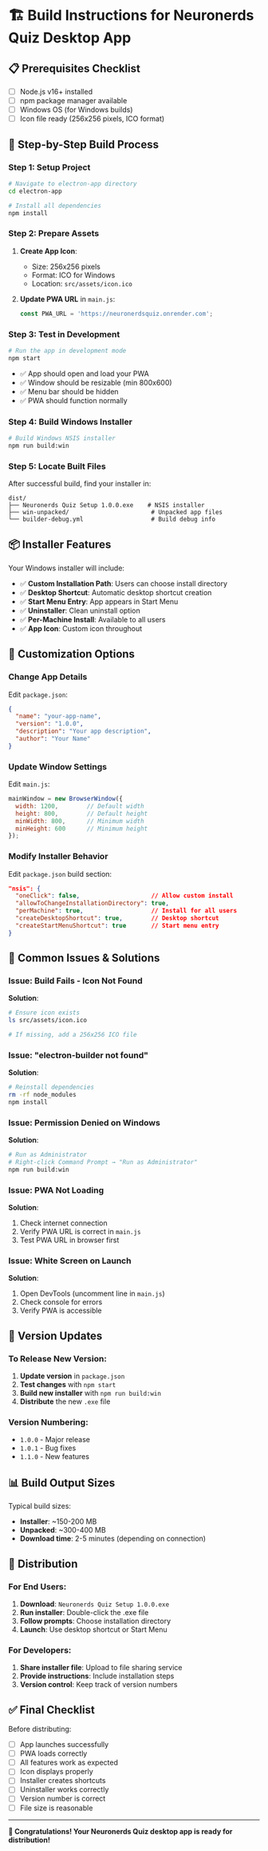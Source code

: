 # 🏗️ Build Instructions for Neuronerds Quiz Desktop App

## 📋 Prerequisites Checklist

- [ ] Node.js v16+ installed
- [ ] npm package manager available
- [ ] Windows OS (for Windows builds)
- [ ] Icon file ready (256x256 pixels, ICO format)

## 🎯 Step-by-Step Build Process

### Step 1: Setup Project
```bash
# Navigate to electron-app directory
cd electron-app

# Install all dependencies
npm install
```

### Step 2: Prepare Assets
1. **Create App Icon**:
   - Size: 256x256 pixels
   - Format: ICO for Windows
   - Location: `src/assets/icon.ico`

2. **Update PWA URL** in `main.js`:
   ```javascript
   const PWA_URL = 'https://neuronerdsquiz.onrender.com';
   ```

### Step 3: Test in Development
```bash
# Run the app in development mode
npm start
```
- ✅ App should open and load your PWA
- ✅ Window should be resizable (min 800x600)
- ✅ Menu bar should be hidden
- ✅ PWA should function normally

### Step 4: Build Windows Installer
```bash
# Build Windows NSIS installer
npm run build:win
```

### Step 5: Locate Built Files
After successful build, find your installer in:
```
dist/
├── Neuronerds Quiz Setup 1.0.0.exe    # NSIS installer
├── win-unpacked/                       # Unpacked app files
└── builder-debug.yml                   # Build debug info
```

## 📦 Installer Features

Your Windows installer will include:
- ✅ **Custom Installation Path**: Users can choose install directory
- ✅ **Desktop Shortcut**: Automatic desktop shortcut creation
- ✅ **Start Menu Entry**: App appears in Start Menu
- ✅ **Uninstaller**: Clean uninstall option
- ✅ **Per-Machine Install**: Available to all users
- ✅ **App Icon**: Custom icon throughout

## 🔧 Customization Options

### Change App Details
Edit `package.json`:
```json
{
  "name": "your-app-name",
  "version": "1.0.0",
  "description": "Your app description",
  "author": "Your Name"
}
```

### Update Window Settings
Edit `main.js`:
```javascript
mainWindow = new BrowserWindow({
  width: 1200,        // Default width
  height: 800,        // Default height
  minWidth: 800,      // Minimum width
  minHeight: 600      // Minimum height
});
```

### Modify Installer Behavior
Edit `package.json` build section:
```json
"nsis": {
  "oneClick": false,                    // Allow custom install
  "allowToChangeInstallationDirectory": true,
  "perMachine": true,                   // Install for all users
  "createDesktopShortcut": true,        // Desktop shortcut
  "createStartMenuShortcut": true       // Start menu entry
}
```

## 🚨 Common Issues & Solutions

### Issue: Build Fails - Icon Not Found
**Solution**: 
```bash
# Ensure icon exists
ls src/assets/icon.ico

# If missing, add a 256x256 ICO file
```

### Issue: "electron-builder not found"
**Solution**:
```bash
# Reinstall dependencies
rm -rf node_modules
npm install
```

### Issue: Permission Denied on Windows
**Solution**:
```bash
# Run as Administrator
# Right-click Command Prompt → "Run as Administrator"
npm run build:win
```

### Issue: PWA Not Loading
**Solution**:
1. Check internet connection
2. Verify PWA URL is correct in `main.js`
3. Test PWA URL in browser first

### Issue: White Screen on Launch
**Solution**:
1. Open DevTools (uncomment line in `main.js`)
2. Check console for errors
3. Verify PWA is accessible

## 🔄 Version Updates

### To Release New Version:
1. **Update version** in `package.json`
2. **Test changes** with `npm start`
3. **Build new installer** with `npm run build:win`
4. **Distribute** the new `.exe` file

### Version Numbering:
- `1.0.0` - Major release
- `1.0.1` - Bug fixes
- `1.1.0` - New features

## 📊 Build Output Sizes

Typical build sizes:
- **Installer**: ~150-200 MB
- **Unpacked**: ~300-400 MB
- **Download time**: 2-5 minutes (depending on connection)

## 🎯 Distribution

### For End Users:
1. **Download**: `Neuronerds Quiz Setup 1.0.0.exe`
2. **Run installer**: Double-click the .exe file
3. **Follow prompts**: Choose installation directory
4. **Launch**: Use desktop shortcut or Start Menu

### For Developers:
1. **Share installer file**: Upload to file sharing service
2. **Provide instructions**: Include installation steps
3. **Version control**: Keep track of version numbers

## ✅ Final Checklist

Before distributing:
- [ ] App launches successfully
- [ ] PWA loads correctly
- [ ] All features work as expected
- [ ] Icon displays properly
- [ ] Installer creates shortcuts
- [ ] Uninstaller works correctly
- [ ] Version number is correct
- [ ] File size is reasonable

---

**🎉 Congratulations! Your Neuronerds Quiz desktop app is ready for distribution!**